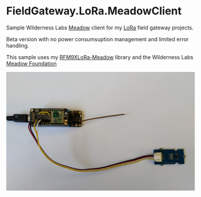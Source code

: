 # FieldGateway.LoRa.MeadowClient
Sample Wilderness Labs [Meadow](https://www.wildernesslabs.co/meadow) client for my [LoRa](https://lora-alliance.org/) field gateway projects.

Beta version with no power consumsuption management and limited error handling.

This sample uses my [RFM9XLoRa-Meadow](https://github.com/KiwiBryn/RFM9XLoRa-Meadow) library and the Wilderness Labs [Meadow Foundation](http://developer.wildernesslabs.co/docs/api/Meadow.Foundation/Meadow.Foundation.Sensors.Atmospheric.Sht31D.html)

![Meadow Client](MeadowSHT31.jpg)

